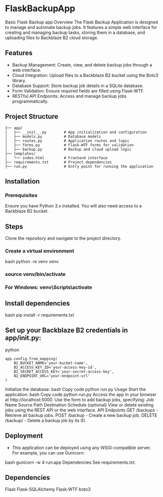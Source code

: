# FlaskBackupApp
Basic Flask Backup app
Overview
The Flask Backup Application is designed to manage and automate backup jobs. It features a simple web interface for creating and managing backup tasks, storing them in a database, and uploading files to Backblaze B2 cloud storage.

## Features
- Backup Management: Create, view, and delete backup jobs through a web interface.
- Cloud Integration: Upload files to a Backblaze B2 bucket using the Boto3 library.
- Database Support: Store backup job details in a SQLite database.
- Form Validation: Ensure required fields are filled using Flask-WTF.
- RESTful API Endpoints: Access and manage backup jobs programmatically.

## Project Structure
```
├── app/
│   ├── __init__.py        # App initialization and configuration
│   ├── models.py          # Database models
│   ├── routes.py          # Application routes and logic
│   ├── forms.py           # Flask-WTF forms for validation
│   ├── backup.py          # Backup and cloud upload logic
├── templates/
│   └── index.html         # Frontend interface
├── requirements.txt       # Project dependencies
├── run.py                 # Entry point for running the application
```
 
## Installation
### Prerequisites
Ensure you have Python 3.x installed. You will also need access to a Backblaze B2 bucket.

## Steps
Clone the repository and navigate to the project directory.
### Create a virtual environment
bash
python -m venv venv
### source venv/bin/activate 
### For Windows: venv\Scripts\activate

## Install dependencies
bash
pip install -r requirements.txt

## Set up your Backblaze B2 credentials in app/__init__.py:
python
```
app.config.from_mapping(
    B2_BUCKET_NAME='your-bucket-name',
    B2_ACCESS_KEY_ID='your-access-key-id',
    B2_SECRET_ACCESS_KEY='your-secret-access-key',
    B2_ENDPOINT_URL='your-endpoint-url'
)
```
Initialize the database:
bash
Copy code
python run.py
Usage
Start the application:
bash
Copy code
python run.py
Access the app in your browser at http://localhost:5000.
Use the form to add backup jobs, specifying:
Job Name
Source Path
Destination
Schedule (optional)
View or delete existing jobs using the REST API or the web interface.
API Endpoints
GET /backups - Retrieve all backup jobs.
POST /backup - Create a new backup job.
DELETE /backup/<id> - Delete a backup job by its ID.

## Deployment
- This application can be deployed using any WSGI-compatible server. For example, you can use Gunicorn:

bash
gunicorn -w 4 run:app
Dependencies
See requirements.txt:

## Dependencies 
Flask
Flask-SQLAlchemy
Flask-WTF
boto3
